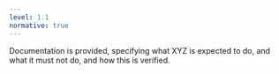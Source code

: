 ```yaml
---
level: 1.1
normative: true
---
```


Documentation is provided, specifying what XYZ is expected to do, and what it must not do, and how this is verified.
